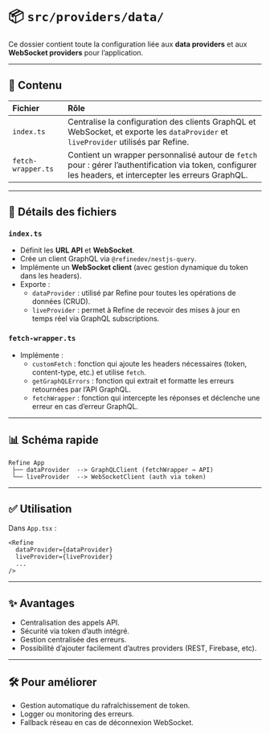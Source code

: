 
# 📦 `src/providers/data/`

Ce dossier contient toute la configuration liée aux **data providers** et aux **WebSocket providers** pour l’application.

---

## 📂 Contenu

| Fichier                | Rôle |
|:-----------------------|:------------------------------------------------|
| `index.ts`              | Centralise la configuration des clients GraphQL et WebSocket, et exporte les `dataProvider` et `liveProvider` utilisés par Refine. |
| `fetch-wrapper.ts`      | Contient un wrapper personnalisé autour de `fetch` pour : gérer l’authentification via token, configurer les headers, et intercepter les erreurs GraphQL.|

---

## 📌 Détails des fichiers

### `index.ts`
- Définit les **URL API** et **WebSocket**.
- Crée un client GraphQL via `@refinedev/nestjs-query`.
- Implémente un **WebSocket client** (avec gestion dynamique du token dans les headers).
- Exporte :
  - `dataProvider` : utilisé par Refine pour toutes les opérations de données (CRUD).
  - `liveProvider` : permet à Refine de recevoir des mises à jour en temps réel via GraphQL subscriptions.

### `fetch-wrapper.ts`
- Implémente :
  - `customFetch` : fonction qui ajoute les headers nécessaires (token, content-type, etc.) et utilise `fetch`.
  - `getGraphQLErrors` : fonction qui extrait et formatte les erreurs retournées par l’API GraphQL.
  - `fetchWrapper` : fonction qui intercepte les réponses et déclenche une erreur en cas d’erreur GraphQL.

---

## 📊 Schéma rapide

```
Refine App
 ├── dataProvider  --> GraphQLClient (fetchWrapper → API)
 └── liveProvider  --> WebSocketClient (auth via token)
```

---

## ✅ Utilisation

Dans `App.tsx` :
```tsx
<Refine 
  dataProvider={dataProvider}
  liveProvider={liveProvider}
  ...
/>
```

---

## ✨ Avantages
- Centralisation des appels API.
- Sécurité via token d’auth intégré.
- Gestion centralisée des erreurs.
- Possibilité d’ajouter facilement d’autres providers (REST, Firebase, etc).

---

## 🛠️ Pour améliorer
- Gestion automatique du rafraîchissement de token.
- Logger ou monitoring des erreurs.
- Fallback réseau en cas de déconnexion WebSocket.
